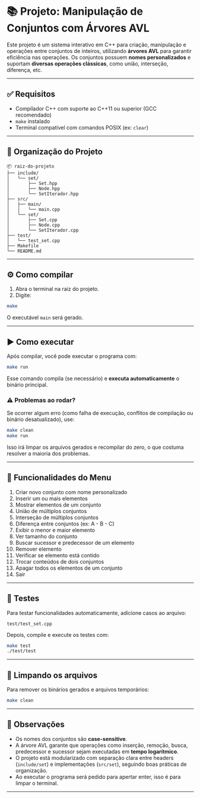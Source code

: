 # 📚 Projeto: Manipulação de Conjuntos com Árvores AVL

Este projeto é um sistema interativo em C++ para criação, manipulação e operações entre conjuntos de inteiros, utilizando **árvores AVL** para garantir eficiência nas operações. Os conjuntos possuem **nomes personalizados** e suportam **diversas operações clássicas**, como união, interseção, diferença, etc.

---

## ✅ Requisitos

* Compilador C++ com suporte ao C++11 ou superior (GCC recomendado)
* `make` instalado
* Terminal compatível com comandos POSIX (ex: `clear`)

---

## 📁 Organização do Projeto

```
📦 raiz-do-projeto
├── include/
│   └── set/
│       ├── Set.hpp
│       ├── Node.hpp
│       └── SetIterador.hpp
├── src/
│   ├── main/
│   │   └── main.cpp
│   └── set/
│       ├── Set.cpp
│       ├── Node.cpp
│       └── SetIterador.cpp
├── test/
│   └── test_set.cpp
├── Makefile
└── README.md
```

---

## ⚙️ Como compilar

1. Abra o terminal na raiz do projeto.
2. Digite:

```bash
make
```

O executável `main` será gerado.

---

## ▶️ Como executar

Após compilar, você pode executar o programa com:

```bash
make run
```

Esse comando compila (se necessário) e **executa automaticamente** o binário principal.

### ⚠️ Problemas ao rodar?

Se ocorrer algum erro (como falha de execução, conflitos de compilação ou binário desatualizado), use:

```bash
make clean
make run
```

Isso irá limpar os arquivos gerados e recompilar do zero, o que costuma resolver a maioria dos problemas.

---

## 🧠 Funcionalidades do Menu

1. Criar novo conjunto com nome personalizado
2. Inserir um ou mais elementos
3. Mostrar elementos de um conjunto
4. União de múltiplos conjuntos
5. Interseção de múltiplos conjuntos
6. Diferença entre conjuntos (ex: A - B - C)
7. Exibir o menor e maior elemento
8. Ver tamanho do conjunto
9. Buscar sucessor e predecessor de um elemento
10. Remover elemento
11. Verificar se elemento está contido
12. Trocar conteúdos de dois conjuntos
13. Apagar todos os elementos de um conjunto
14. Sair

---

## 🧪 Testes

Para testar funcionalidades automaticamente, adicione casos ao arquivo:

```
test/test_set.cpp
```

Depois, compile e execute os testes com:

```bash
make test
./test/test
```

---

## 🧹 Limpando os arquivos

Para remover os binários gerados e arquivos temporários:

```bash
make clean
```

---

## 📌 Observações

* Os nomes dos conjuntos são **case-sensitive**.
* A árvore AVL garante que operações como inserção, remoção, busca, predecessor e sucessor sejam executadas em **tempo logarítmico**.
* O projeto está modularizado com separação clara entre headers (`include/set`) e implementações (`src/set`), seguindo boas práticas de organização.
* Ao executar o programa será pedido para apertar enter, isso é para limpar o terminal.

---
